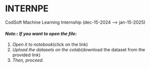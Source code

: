 # INTERNPE
CodSoft Machine Learning Internship (dec-15-2024  -->  jan-15-2025)
#### _Note:: If you want to open the file:_
1. _Open it to notebook_(click on the link)
2. _Upload the datasets on the colab_(download the dataset from the provided link)
3. _Then, proceed._
